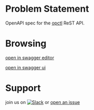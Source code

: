 # Problem Statement
OpenAPI spec for the [opctl](https://opctl.io) ReST API.

# Browsing
[open in swagger editor](https://editor.swagger.io/?url=https://raw.githubusercontent.com/opctl/opctl/main/api/openapi.yaml)

[open in swagger ui](https://petstore.swagger.io/?url=https://raw.githubusercontent.com/opctl/opctl/main/api/openapi.yaml)

# Support
join us on
[![Slack](https://img.shields.io/badge/slack-opctl-E01563.svg)](https://join.slack.com/t/opctl/shared_invite/zt-51zodvjn-Ul_UXfkhqYLWZPQTvNPp5w)
or [open an issue](https://github.com/opctl/opctl/issues)